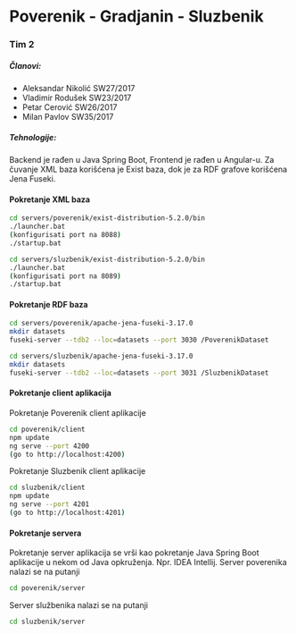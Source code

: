 # Poverenik - Gradjanin - Sluzbenik
### Tim 2
##### Članovi:
- Aleksandar Nikolić SW27/2017
- Vladimir Rodušek SW23/2017
- Petar Cerović SW26/2017
- Milan Pavlov SW35/2017

##### Tehnologije:
Backend je rađen u Java Spring Boot,
Frontend je rađen u Angular-u.
Za čuvanje XML baza korišćena je Exist baza,
dok je za RDF grafove korišćena Jena Fuseki.

#### Pokretanje XML baza

```sh
cd servers/poverenik/exist-distribution-5.2.0/bin
./launcher.bat
(konfigurisati port na 8088)
./startup.bat
```
```sh
cd servers/sluzbenik/exist-distribution-5.2.0/bin
./launcher.bat
(konfigurisati port na 8089)
./startup.bat
```
#### Pokretanje RDF baza
```sh
cd servers/poverenik/apache-jena-fuseki-3.17.0
mkdir datasets
fuseki-server --tdb2 --loc=datasets --port 3030 /PoverenikDataset
```
```sh
cd servers/sluzbenik/apache-jena-fuseki-3.17.0
mkdir datasets
fuseki-server --tdb2 --loc=datasets --port 3031 /SluzbenikDataset
```
#### Pokretanje client aplikacija
Pokretanje Poverenik client aplikacije
```sh
cd poverenik/client
npm update
ng serve --port 4200
(go to http://localhost:4200)
```
Pokretanje Sluzbenik client aplikacije
```sh
cd sluzbenik/client
npm update
ng serve --port 4201
(go to http://localhost:4201)
```
#### Pokretanje servera
Pokretanje server aplikacija se vrši kao pokretanje Java Spring Boot aplikacije u nekom od Java opkruženja. Npr. IDEA Intellij.
Server poverenika nalazi se na putanji
```sh
cd poverenik/server
```
Server službenika nalazi se na putanji
```sh
cd sluzbenik/server
```
